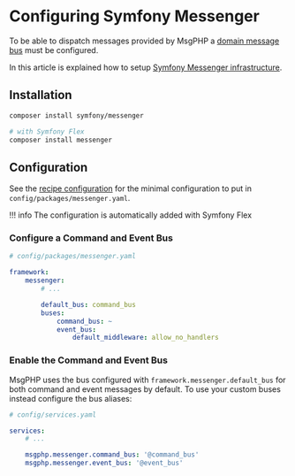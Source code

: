 # Configuring Symfony Messenger

To be able to dispatch messages provided by MsgPHP a [domain message bus](../ddd/message-bus.md) must be
configured.

In this article is explained how to setup [Symfony Messenger infrastructure](../infrastructure/symfony-messenger.md).

## Installation

```bash
composer install symfony/messenger

# with Symfony Flex
composer install messenger
```

## Configuration

See the [recipe configuration] for the minimal configuration to put in `config/packages/messenger.yaml`.

!!! info
    The configuration is automatically added with Symfony Flex

### Configure a Command and Event Bus

```yaml
# config/packages/messenger.yaml

framework:
    messenger:
        # ...

        default_bus: command_bus
        buses:
            command_bus: ~
            event_bus:
                default_middleware: allow_no_handlers
```

### Enable the Command and Event Bus

MsgPHP uses the bus configured with `framework.messenger.default_bus` for both command and event messages by default. To
use your custom buses instead configure the bus aliases:

```yaml
# config/services.yaml

services:
    # ...

    msgphp.messenger.command_bus: '@command_bus'
    msgphp.messenger.event_bus: '@event_bus'
```

[recipe configuration]: https://github.com/symfony/recipes/blob/master/symfony/messenger/4.1/config/packages/messenger.yaml
